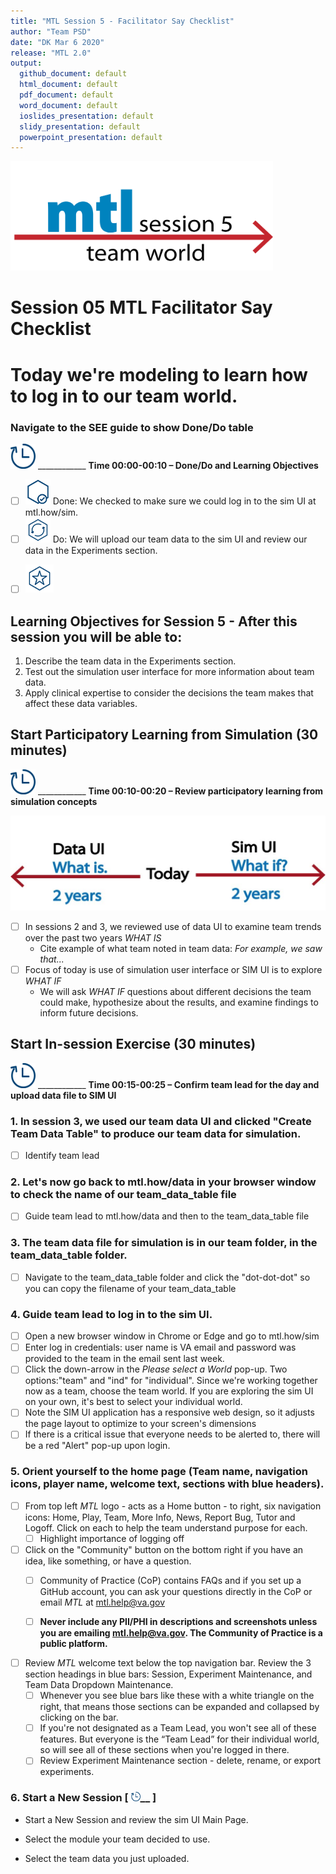 ```yaml
---
title: "MTL Session 5 - Facilitator Say Checklist"
author: "Team PSD"
date: "DK Mar 6 2020"
release: "MTL 2.0"
output: 
  github_document: default
  html_document: default
  pdf_document: default
  word_document: default
  ioslides_presentation: default
  slidy_presentation: default
  powerpoint_presentation: default
---
```


[<img src = "https://github.com/lzim/teampsd/blob/master/resources/title_slides/mtl_s05_teamworld_title.png"
     height = "175" width = "420">](#DontLink)  

# Session 05 MTL Facilitator Say Checklist  

# Today we're modeling to learn how to log in to our team world.  

### Navigate to the SEE guide to show Done/Do table  
[<img src = "https://github.com/lzim/teampsd/blob/master/resources/icons/timestamp.png" height = "40" width = "40" style = “display:inline-block”/>](#DontClick) ____________ **Time 00:00-00:10 – Done/Do and Learning Objectives**  
 
- [ ] [<img src = "https://github.com/lzim/teampsd/blob/master/resources/icons/done.png" height = "40" width = "40">](#DontClick) Done: We checked to make sure we could log in to the sim UI at mtl.how/sim.    
- [ ] [<img src = "https://github.com/lzim/teampsd/blob/master/resources/icons/do.png" height = "40" width = "40">](#DontClick) Do: We will upload our team data to the sim UI and review our data in the Experiments section.  

<!-- Learning Objectives Icon --> 
- [ ] [<img src = "https://github.com/lzim/teampsd/blob/master/resources/icons/learning_objectives.png" height = "45" width = "45">](DontClick)  

## Learning Objectives for Session 5 - After this session you will be able to:  

1. Describe the team data in the Experiments section.  
2. Test out the simulation user interface for more information about team data.  
3. Apply clinical expertise to consider the decisions the team makes that affect these data variables.  

## Start Participatory Learning from Simulation (30 minutes)  
[<img src = "https://github.com/lzim/teampsd/blob/master/resources/icons/timestamp.png" height = "40" width = "40" style = “display:inline-block”/>](#DontClick) ____________ **Time 00:10-00:20 – Review participatory learning from simulation concepts**  


[<img src = "https://raw.githubusercontent.com/lzim/teampsd/master/resources/illustrations/data_ui_sim_ui.png">](#DontClick)  

- [ ] In sessions 2 and 3, we reviewed use of data UI to examine team trends over the past two years *WHAT IS*  
  - Cite example of what team noted in team data: *For example, we saw that...*  
- [ ] Focus of today is use of simulation user interface or SIM UI is to explore *WHAT IF*
  - We will ask *WHAT IF* questions about different decisions the team could make, hypothesize about the results, and examine findings to inform future decisions.  
 
## Start In-session Exercise (30 minutes)  
[<img src = "https://github.com/lzim/teampsd/blob/master/resources/icons/timestamp.png" height = "40" width = "40" style = “display:inline-block”/>](#DontClick) ____________ **Time 00:15-00:25 – Confirm team lead for the day and upload data file to SIM UI**  

### 1. In session 3, we used our team data UI and clicked "Create Team Data Table" to produce our team data for simulation.  
- [ ] Identify team lead  

### 2. Let's now go back to mtl.how/data in your browser window to check the name of our team_data_table file  
- [ ] Guide team lead to mtl.how/data and then to the team_data_table file  

### 3. The team data file for simulation is in our team folder, in the team_data_table folder.  
- [ ] Navigate to the team_data_table folder and click the "dot-dot-dot" so you can copy the filename of your team_data_table  

### 4. Guide team lead to log in to the sim UI. 
- [ ] Open a new browser window in Chrome or Edge and go to mtl.how/sim  
- [ ] Enter log in credentials: user name is VA email and password was provided to the team in the email sent last week.
- [ ] Click the down-arrow in the *Please select a World* pop-up. Two options:"team" and "ind" for "individual". Since we're working together now as a team, choose the team world. If you are exploring the sim UI on your own, it's best to select your individual world.   
- [ ] Note the SIM UI application has a responsive web design, so it adjusts the page layout to optimize to your screen's dimensions  
- [ ] If there is a critical issue that everyone needs to be alerted to, there will be a red "Alert" pop-up upon login.  

### 5. Orient yourself to the home page (Team name, navigation icons, player name, welcome text, sections with blue headers).  

- [ ] From top left *MTL* logo - acts as a Home button - to right, six navigation icons: Home, Play, Team, More Info, News, Report Bug, Tutor and Logoff. Click on each to help the team understand purpose for each.  
  - [ ] Highlight importance of logging off
- [ ] Click on the "Community" button on the bottom right if you have an idea, like something, or have a question.  
  - [ ] Community of Practice (CoP) contains FAQs and if you set up a GitHub account, you can ask your questions directly in the CoP or email *MTL* at mtl.help@va.gov  
 
  - [ ] **Never include any PII/PHI in descriptions and screenshots unless you are emailing mtl.help@va.gov. The Community of Practice is a public platform.**
   
- [ ] Review *MTL* welcome text below the top navigation bar. Review the 3 section headings in blue bars: Session, Experiment Maintenance, and Team Data Dropdown Maintenance.  
  - [ ] Whenever you see blue bars like these with a white triangle on the right, that means those sections can be expanded and collapsed by clicking on the bar.  
  - [ ] If you're not designated as a Team Lead, you won't see all of these features. But everyone is the “Team Lead” for their individual world, so will see all of these sections when you're logged in there.  
  - [ ] Review Experiment Maintenance section - delete, rename, or export experiments.  

### 6. Start a New Session [ [<img src = "https://github.com/lzim/teampsd/blob/master/resources/icons/timestamp.png" height = "15" width = "15">](#DontClick)__ ]  

+ Start a New Session and review the sim UI Main Page.   
   
+ Select the module your team decided to use.  
   
+ Select the team data you just uploaded.  


